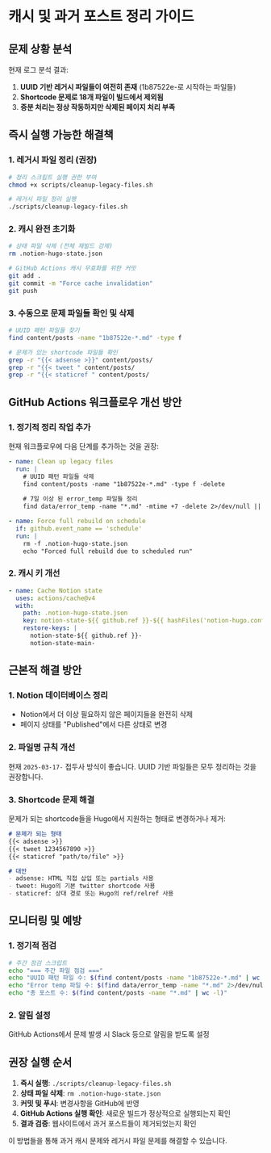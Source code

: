 # 캐시 및 과거 포스트 정리 가이드

## 문제 상황 분석

현재 로그 분석 결과:
1. **UUID 기반 레거시 파일들이 여전히 존재** (1b87522e-로 시작하는 파일들)
2. **Shortcode 문제로 18개 파일이 빌드에서 제외됨**
3. **증분 처리는 정상 작동하지만 삭제된 페이지 처리 부족**

## 즉시 실행 가능한 해결책

### 1. 레거시 파일 정리 (권장)

```bash
# 정리 스크립트 실행 권한 부여
chmod +x scripts/cleanup-legacy-files.sh

# 레거시 파일 정리 실행
./scripts/cleanup-legacy-files.sh
```

### 2. 캐시 완전 초기화

```bash
# 상태 파일 삭제 (전체 재빌드 강제)
rm .notion-hugo-state.json

# GitHub Actions 캐시 무효화를 위한 커밋
git add .
git commit -m "Force cache invalidation"
git push
```

### 3. 수동으로 문제 파일들 확인 및 삭제

```bash
# UUID 패턴 파일들 찾기
find content/posts -name "1b87522e-*.md" -type f

# 문제가 있는 shortcode 파일들 확인
grep -r "{{< adsense >}}" content/posts/
grep -r "{{< tweet " content/posts/
grep -r "{{< staticref " content/posts/
```

## GitHub Actions 워크플로우 개선 방안

### 1. 정기적 정리 작업 추가

현재 워크플로우에 다음 단계를 추가하는 것을 권장:

```yaml
- name: Clean up legacy files
  run: |
    # UUID 패턴 파일들 삭제
    find content/posts -name "1b87522e-*.md" -type f -delete
    
    # 7일 이상 된 error_temp 파일들 정리
    find data/error_temp -name "*.md" -mtime +7 -delete 2>/dev/null || true

- name: Force full rebuild on schedule
  if: github.event_name == 'schedule'
  run: |
    rm -f .notion-hugo-state.json
    echo "Forced full rebuild due to scheduled run"
```

### 2. 캐시 키 개선

```yaml
- name: Cache Notion state
  uses: actions/cache@v4
  with:
    path: .notion-hugo-state.json
    key: notion-state-${{ github.ref }}-${{ hashFiles('notion-hugo.config.yaml') }}
    restore-keys: |
      notion-state-${{ github.ref }}-
      notion-state-main-
```

## 근본적 해결 방안

### 1. Notion 데이터베이스 정리

- Notion에서 더 이상 필요하지 않은 페이지들을 완전히 삭제
- 페이지 상태를 "Published"에서 다른 상태로 변경

### 2. 파일명 규칙 개선

현재 `2025-03-17-` 접두사 방식이 좋습니다. UUID 기반 파일들은 모두 정리하는 것을 권장합니다.

### 3. Shortcode 문제 해결

문제가 되는 shortcode들을 Hugo에서 지원하는 형태로 변경하거나 제거:

```markdown
# 문제가 되는 형태
{{< adsense >}}
{{< tweet 1234567890 >}}
{{< staticref "path/to/file" >}}

# 대안
- adsense: HTML 직접 삽입 또는 partials 사용
- tweet: Hugo의 기본 twitter shortcode 사용
- staticref: 상대 경로 또는 Hugo의 ref/relref 사용
```

## 모니터링 및 예방

### 1. 정기적 점검

```bash
# 주간 점검 스크립트
echo "=== 주간 파일 점검 ==="
echo "UUID 패턴 파일 수: $(find content/posts -name "1b87522e-*.md" | wc -l)"
echo "Error temp 파일 수: $(find data/error_temp -name "*.md" 2>/dev/null | wc -l)"
echo "총 포스트 수: $(find content/posts -name "*.md" | wc -l)"
```

### 2. 알림 설정

GitHub Actions에서 문제 발생 시 Slack 등으로 알림을 받도록 설정

## 권장 실행 순서

1. **즉시 실행**: `./scripts/cleanup-legacy-files.sh`
2. **상태 파일 삭제**: `rm .notion-hugo-state.json`
3. **커밋 및 푸시**: 변경사항을 GitHub에 반영
4. **GitHub Actions 실행 확인**: 새로운 빌드가 정상적으로 실행되는지 확인
5. **결과 검증**: 웹사이트에서 과거 포스트들이 제거되었는지 확인

이 방법들을 통해 과거 캐시 문제와 레거시 파일 문제를 해결할 수 있습니다.
